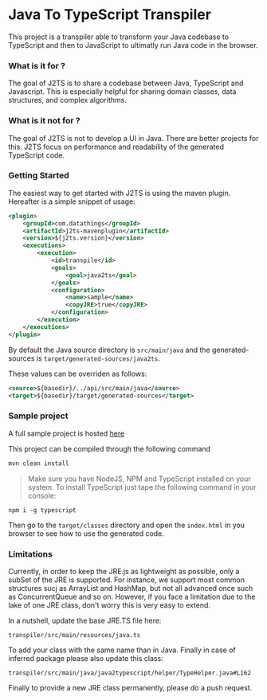 # Java To TypeScript Transpiler

This project is a transpiler able to transform your Java codebase to TypeScript and then to JavaScript to ultimatly run Java code in the browser.

### What is it for ?

The goal of J2TS is to share a codebase between Java, TypeScript and Javascript.
This is especially helpful for sharing domain classes, data structures, and complex algorithms.

### What is it not for ?

The goal of J2TS is not to develop a UI in Java. There are better projects for this.
J2TS focus on performance and readability of the generated TypeScript code.

### Getting Started

The easiest way to get started with J2TS is using the maven plugin.
Hereafter is a simple snippet of usage:

```xml
<plugin>
    <groupId>com.datathings</groupId>
    <artifactId>j2ts-mavenplugin</artifactId>
    <version>${j2ts.version}</version>
    <executions>
        <execution>
            <id>transpile</id>
            <goals>
                <goal>java2ts</goal>
            </goals>
            <configuration>
                <name>sample</name>
                <copyJRE>true</copyJRE>
            </configuration>
        </execution>
    </executions>
</plugin>
```

By default the Java source directory is ```src/main/java``` and the generated-sources is ```target/generated-sources/java2ts```.

These values can be overriden as follows:

```xml
<source>${basedir}/../api/src/main/java</source>
<target>${basedir}/target/generated-sources</target>
```

### Sample project

A full sample project is hosted [here](https://github.com/datathings/java2typescript/raw/master/sample.zip)

This project can be compiled through the following command
```sh
mvn clean install
```

> Make sure you have NodeJS, NPM and TypeScript installed on your system. To install TypeScript just tape the following command in your console:

```
npm i -g typescript
```

Then go to the ```target/classes``` directory and open the ```index.html``` in you browser to see how to use the generated code.

### Limitations

Currently, in order to keep the JRE.js as lightweight as possible, only a subSet of the JRE is supported.
For instance, we support most common structures sucj as ArrayList and HashMap, but not all advanced once such as ConcurrentQueue and so on.
However, if you face a limitation due to the lake of one JRE class, don't worry this is very easy to extend.

In a nutshell, update the base JRE.TS file here: 
```
transpiler/src/main/resources/java.ts
```

To add your class with the same name than in Java.
Finally in case of inferred package please also update this class:

```
transpiler/src/main/java/java2typescript/helper/TypeHelper.java#L162
```

Finally to provide a new JRE class permanently, please do a push request.
